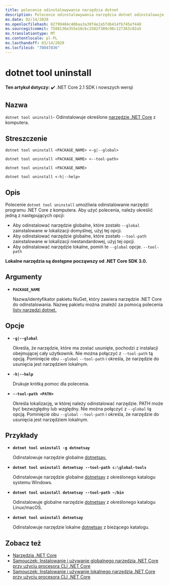 ```yaml
---
title: polecenie odinstalowywanie narzędzia dotnet
description: Polecenie odinstalowywania narzędzia dotnet odinstalowuje określone narzędzie .NET Core z komputera.
ms.date: 02/14/2020
ms.openlocfilehash: 82799404c40baa3a39f4e2a5fdb414fb745ef448
ms.sourcegitcommit: 7588136e355e10cbc2582f389c90c127363c02a5
ms.translationtype: MT
ms.contentlocale: pl-PL
ms.lasthandoff: 03/14/2020
ms.locfileid: "78847836"
---
```

# <a name="dotnet-tool-uninstall"></a>dotnet tool uninstall

**Ten artykuł dotyczy:** ✔️ .NET Core 2.1 SDK i nowszych wersji

## <a name="name"></a>Nazwa

`dotnet tool uninstall`- Odinstalowuje określone [narzędzie .NET Core](global-tools.md) z komputera.

## <a name="synopsis"></a>Streszczenie

```dotnetcli
dotnet tool uninstall <PACKAGE_NAME> <-g|--global>

dotnet tool uninstall <PACKAGE_NAME> <--tool-path>

dotnet tool uninstall <PACKAGE_NAME>

dotnet tool uninstall <-h|--help>
```

## <a name="description"></a>Opis

Polecenie `dotnet tool uninstall` umożliwia odinstalowanie narzędzi programu .NET Core z komputera. Aby użyć polecenia, należy określić jedną z następujących opcji:

* Aby odinstalować narzędzie globalne, które zostało `--global` zainstalowane w lokalizacji domyślnej, użyj tej opcji.
* Aby odinstalować narzędzie globalne, które zostało `--tool-path` zainstalowane w lokalizacji niestandardowej, użyj tej opcji.
* Aby odinstalować narzędzie lokalne, pomiń te `--global` opcje. `--tool-path`

**Lokalne narzędzia są dostępne począwszy od .NET Core SDK 3.0.**

## <a name="arguments"></a>Argumenty

- **`PACKAGE_NAME`**

  Nazwa/identyfikator pakietu NuGet, który zawiera narzędzie .NET Core do odinstalowania. Nazwę pakietu można znaleźć za pomocą polecenia [listy narzędzi dotnet.](dotnet-tool-list.md)

## <a name="options"></a>Opcje

- **`-g|--global`**

  Określa, że narzędzie, które ma zostać usunięte, pochodzi z instalacji obejmującej cały użytkownik. Nie można połączyć z `--tool-path` tą opcją. Pominięcie obu `--global` `--tool-path` i określa, że narzędzie do usunięcia jest narzędziem lokalnym.

- **`-h|--help`**

  Drukuje krótką pomoc dla polecenia.

- **`--tool-path <PATH>`**

  Określa lokalizację, w której należy odinstalować narzędzie. PATH może być bezwzględny lub względny. Nie można połączyć z `--global` tą opcją. Pominięcie obu `--global` `--tool-path` i określa, że narzędzie do usunięcia jest narzędziem lokalnym.

## <a name="examples"></a>Przykłady

- **`dotnet tool uninstall -g dotnetsay`**

  Odinstalowuje narzędzie globalne [dotnetsay.](https://www.nuget.org/packages/dotnetsay/)

- **`dotnet tool uninstall dotnetsay --tool-path c:\global-tools`**

  Odinstalowuje narzędzie globalne [dotnetsay](https://www.nuget.org/packages/dotnetsay/) z określonego katalogu systemu Windows.

- **`dotnet tool uninstall dotnetsay --tool-path ~/bin`**

  Odinstalowuje globalne narzędzie [dotnetsay](https://www.nuget.org/packages/dotnetsay/) z określonego katalogu Linux/macOS.

- **`dotnet tool uninstall dotnetsay`**

  Odinstalowuje narzędzie lokalne [dotnetsay](https://www.nuget.org/packages/dotnetsay/) z bieżącego katalogu.

## <a name="see-also"></a>Zobacz też

- [Narzędzia .NET Core](global-tools.md)
- [Samouczek: Instalowanie i używanie globalnego narzędzia .NET Core przy użyciu procesora CLI .NET Core](global-tools-how-to-use.md)
- [Samouczek: Instalowanie i używanie lokalnego narzędzia .NET Core przy użyciu procesora CLI .NET Core](local-tools-how-to-use.md)

